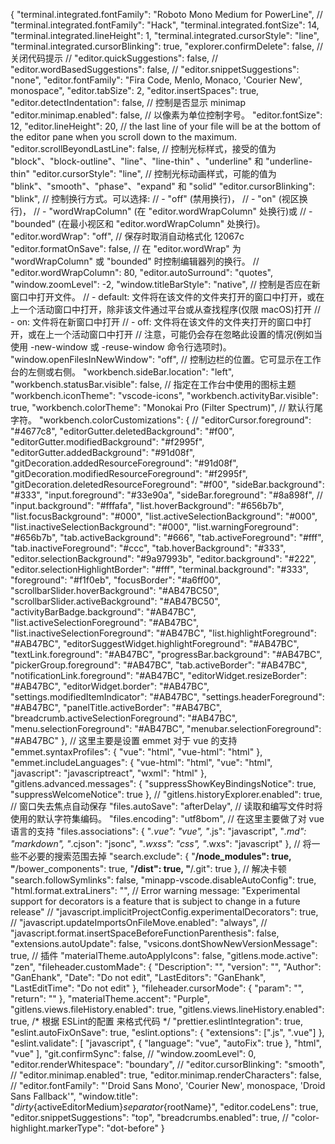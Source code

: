 ﻿{
  "terminal.integrated.fontFamily": "Roboto Mono Medium for PowerLine",
  // "terminal.integrated.fontFamily": "Hack",
  "terminal.integrated.fontSize": 14,
  "terminal.integrated.lineHeight": 1,
  "terminal.integrated.cursorStyle": "line",
  "terminal.integrated.cursorBlinking": true,
  "explorer.confirmDelete": false,
  // 关闭代码提示
  // "editor.quickSuggestions": false,
  // "editor.wordBasedSuggestions": false,
  // "editor.snippetSuggestions": "none",
  "editor.fontFamily": "Fira Code, Menlo, Monaco, 'Courier New', monospace",
  "editor.tabSize": 2,
  "editor.insertSpaces": true,
  "editor.detectIndentation": false,
  // 控制是否显示 minimap
  "editor.minimap.enabled": false,
  // 以像素为单位控制字号。
  "editor.fontSize": 12,
  "editor.lineHeight": 20,
  // the last line of your file will be at the bottom of the editor pane when you scroll down to the maximum.
  "editor.scrollBeyondLastLine": false,
  // 控制光标样式，接受的值为 "block"、"block-outline"、"line"、"line-thin" 、"underline" 和 "underline-thin"
  "editor.cursorStyle": "line",
  // 控制光标动画样式，可能的值为 "blink"、"smooth"、"phase"、"expand" 和 "solid"
  "editor.cursorBlinking": "blink",
  // 控制换行方式。可以选择:
  // - "off" (禁用换行)，
  // - "on" (视区换行)，
  // - "wordWrapColumn" (在 "editor.wordWrapColumn" 处换行)或
  // - "bounded" (在最小视区和 "editor.wordWrapColumn" 处换行)。
  "editor.wordWrap": "off",
  // 保存时取消自动格式化 12067c
  "editor.formatOnSave": false,
  // 在 "editor.wordWrap" 为 "wordWrapColumn" 或 "bounded" 时控制编辑器列的换行。
  // "editor.wordWrapColumn": 80,
  "editor.autoSurround": "quotes",
  "window.zoomLevel": -2,
  "window.titleBarStyle": "native",
  // 控制是否应在新窗口中打开文件。
  // - default: 文件将在该文件的文件夹打开的窗口中打开，或在上一个活动窗口中打开，除非该文件通过平台或从查找程序(仅限 macOS)打开
  // - on: 文件将在新窗口中打开
  // - off: 文件将在该文件的文件夹打开的窗口中打开，或在上一个活动窗口中打开
  // 注意，可能仍会存在忽略此设置的情况(例如当使用 -new-window 或 -reuse-window 命令行选项时)。
  "window.openFilesInNewWindow": "off",
  // 控制边栏的位置。它可显示在工作台的左侧或右侧。
  "workbench.sideBar.location": "left",
  "workbench.statusBar.visible": false,
  // 指定在工作台中使用的图标主题
  "workbench.iconTheme": "vscode-icons",
  "workbench.activityBar.visible": true,
  "workbench.colorTheme": "Monokai Pro (Filter Spectrum)",
  // 默认行尾字符。
  "workbench.colorCustomizations": {
    // "editorCursor.foreground": "#4677c8",
    "editorGutter.deletedBackground": "#f00",
    "editorGutter.modifiedBackground": "#f2995f",
    "editorGutter.addedBackground": "#91d08f",
    "gitDecoration.addedResourceForeground": "#91d08f",
    "gitDecoration.modifiedResourceForeground": "#f2995f",
    "gitDecoration.deletedResourceForeground": "#f00",
    "sideBar.background": "#333",
    "input.foreground": "#33e90a",
    "sideBar.foreground": "#8a898f",
    // "input.background": "#fffafa",
    "list.hoverBackground": "#656b7b",
    "list.focusBackground": "#000",
    "list.activeSelectionBackground": "#000",
    "list.inactiveSelectionBackground": "#000",
    "list.warningForeground": "#656b7b",
    "tab.activeBackground": "#666",
    "tab.activeForeground": "#fff",
    "tab.inactiveForeground": "#ccc",
    "tab.hoverBackground": "#333",
    "editor.selectionBackground": "#9a97993b",
    "editor.background": "#222",
    "editor.selectionHighlightBorder": "#fff",
    "terminal.background": "#333",
    "foreground": "#f1f0eb",
    "focusBorder": "#a6ff00",
    "scrollbarSlider.hoverBackground": "#AB47BC50",
    "scrollbarSlider.activeBackground": "#AB47BC50",
    "activityBarBadge.background": "#AB47BC",
    "list.activeSelectionForeground": "#AB47BC",
    "list.inactiveSelectionForeground": "#AB47BC",
    "list.highlightForeground": "#AB47BC",
    "editorSuggestWidget.highlightForeground": "#AB47BC",
    "textLink.foreground": "#AB47BC",
    "progressBar.background": "#AB47BC",
    "pickerGroup.foreground": "#AB47BC",
    "tab.activeBorder": "#AB47BC",
    "notificationLink.foreground": "#AB47BC",
    "editorWidget.resizeBorder": "#AB47BC",
    "editorWidget.border": "#AB47BC",
    "settings.modifiedItemIndicator": "#AB47BC",
    "settings.headerForeground": "#AB47BC",
    "panelTitle.activeBorder": "#AB47BC",
    "breadcrumb.activeSelectionForeground": "#AB47BC",
    "menu.selectionForeground": "#AB47BC",
    "menubar.selectionForeground": "#AB47BC"
  },
  // 这里主要是设置 emmet 对于 vue 的支持
  "emmet.syntaxProfiles": {
    "vue": "html",
    "vue-html": "html"
  },
  "emmet.includeLanguages": {
    "vue-html": "html",
    "vue": "html",
    "javascript": "javascriptreact",
    "wxml": "html"
  },
  "gitlens.advanced.messages": {
    "suppressShowKeyBindingsNotice": true,
    "suppressWelcomeNotice": true
  },
  // "gitlens.historyExplorer.enabled": true,
  // 窗口失去焦点自动保存
  "files.autoSave": "afterDelay",
  // 读取和编写文件时将使用的默认字符集编码。
  "files.encoding": "utf8bom",
  // 在这里主要做了对 vue 语言的支持
  "files.associations": {
    "*.vue": "vue",
    "*.js": "javascript",
    "*.md": "markdown",
    "*.cjson": "jsonc",
    "*.wxss": "css",
    "*.wxs": "javascript"
  },
  // 将一些不必要的搜索范围去掉
  "search.exclude": {
    "**/node_modules": true,
    "**/bower_components": true,
    "**/dist": true,
    "**/.git": true
  },
  // 解决卡顿
  "search.followSymlinks": false,
  "minapp-vscode.disableAutoConfig": true,
  "html.format.extraLiners": "",
  // Error warning message: "Experimental support for decorators is a feature that is subject to change in a future release"
  // "javascript.implicitProjectConfig.experimentalDecorators": true,
  // "javascript.updateImportsOnFileMove.enabled": "always",
  // "javascript.format.insertSpaceBeforeFunctionParenthesis": false,
  "extensions.autoUpdate": false,
  "vsicons.dontShowNewVersionMessage": true,
  // 插件
  "materialTheme.autoApplyIcons": false,
  "gitlens.mode.active": "zen",
  "fileheader.customMade": {
    "Description": "",
    "version": "",
    "Author": "GanEhank",
    "Date": "Do not edit",
    "LastEditors": "GanEhank",
    "LastEditTime": "Do not edit"
  },
  "fileheader.cursorMode": {
    "param": "",
    "return": ""
  },
  "materialTheme.accent": "Purple",
  "gitlens.views.fileHistory.enabled": true,
  "gitlens.views.lineHistory.enabled": true,
  /* 根据 ESLint的配置 来格式代码 */
  "prettier.eslintIntegration": true,
  "eslint.autoFixOnSave": true,
  "eslint.options": {
    "extensions": [".js", ".vue"]
  },
  "eslint.validate": [
    "javascript",
    {
      "language": "vue",
      "autoFix": true
    },
    "html",
    "vue"
  ],
  "git.confirmSync": false,
  // "window.zoomLevel": 0,
  "editor.renderWhitespace": "boundary",
  // "editor.cursorBlinking": "smooth",
  // "editor.minimap.enabled": true,
  "editor.minimap.renderCharacters": false,
  // "editor.fontFamily": "'Droid Sans Mono', 'Courier New', monospace, 'Droid Sans Fallback'",
  "window.title": "${dirty}${activeEditorMedium}${separator}${rootName}",
  "editor.codeLens": true,
  "editor.snippetSuggestions": "top",
  "breadcrumbs.enabled": true,
  // "color-highlight.markerType": "dot-before"
}

